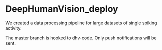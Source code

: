 # DeepHumanVision_deploy

We created a data processing pipeline for large datasets of single spiking activity.

The master branch is hooked to dhv-code. Only push notifications will be sent. 
